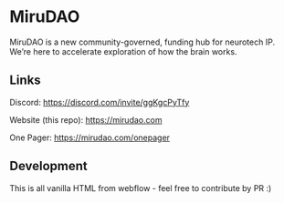 # MiruDAO

MiruDAO is a new community-governed, funding hub for neurotech IP. We’re here to accelerate exploration of how the brain works.

## Links

Discord: https://discord.com/invite/ggKgcPyTfy

Website (this repo): https://mirudao.com

One Pager: https://mirudao.com/onepager

## Development

This is all vanilla HTML from webflow - feel free to contribute by PR :)
